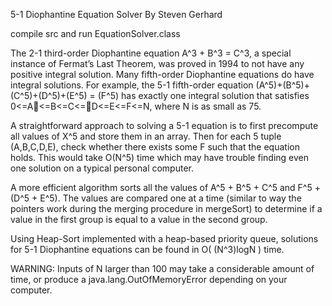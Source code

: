 5-1 Diophantine Equation Solver
By Steven Gerhard

compile src and run EquationSolver.class

The 2-1 third-order Diophantine equation A^3 + B^3 = C^3, a special instance of Fermat’s
Last Theorem, was proved in 1994 to not have any positive integral solution. Many fifth-order Diophantine equations do have integral solutions. For example, the 5-1 fifth-order equation (A^5)+(B^5)+(C^5)+(D^5)+(E^5) = (F^5) has exactly one integral solution that satisfies 0<=A<=B<=C<=D<=E<=F<=N, where N is as small as 75. 

A straightforward approach to solving a 5-1 equation is to first precompute all values of X^5 and store them in an array. Then for each 5 tuple (A,B,C,D,E),
check whether there exists some F such that the equation holds. This would take O(N^5) time which may have trouble finding even one solution on a typical personal computer.

A more efficient algorithm sorts all the values of A^5 + B^5 + C^5 and
F^5 + (D^5 + E^5). The values are compared one at a time (similar to way the pointers work during the merging procedure in mergeSort) to determine if a value in the first group is equal to a value in the second group.

Using Heap-Sort implemented with a  heap-based priority queue, solutions for 5-1 Diophantine equations can be found in O( (N^3)logN ) time. 

WARNING: Inputs of N larger than 100 may take a considerable amount of time, or produce a java.lang.OutOfMemoryError depending on your computer.
